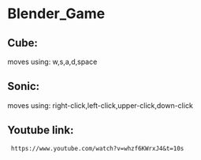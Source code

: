 # Blender_Game
## Cube:
   moves using:
      w,s,a,d,space
## Sonic:
   moves using:
     right-click,left-click,upper-click,down-click
  ## Youtube link:
     https://www.youtube.com/watch?v=whzf6KWrxJ4&t=10s
